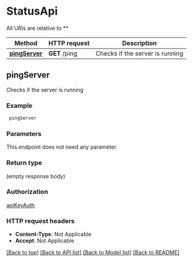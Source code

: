 # StatusApi

All URIs are relative to **

Method | HTTP request | Description
------------- | ------------- | -------------
[**pingServer**](StatusApi.md#pingServer) | **GET** /ping | Checks if the server is running



## pingServer

Checks if the server is running

### Example

```bash
 pingServer
```

### Parameters

This endpoint does not need any parameter.

### Return type

(empty response body)

### Authorization

[apiKeyAuth](../README.md#apiKeyAuth)

### HTTP request headers

- **Content-Type**: Not Applicable
- **Accept**: Not Applicable

[[Back to top]](#) [[Back to API list]](../README.md#documentation-for-api-endpoints) [[Back to Model list]](../README.md#documentation-for-models) [[Back to README]](../README.md)

